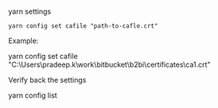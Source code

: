 

yarn settings


`yarn config set cafile "path-to-cafle.crt"`

Example: 

yarn config set cafile "C:\Users\pradeep.k\work\bitbucket\b2bi\certificates\ca1.crt"




Verify back the settings 

yarn config list
